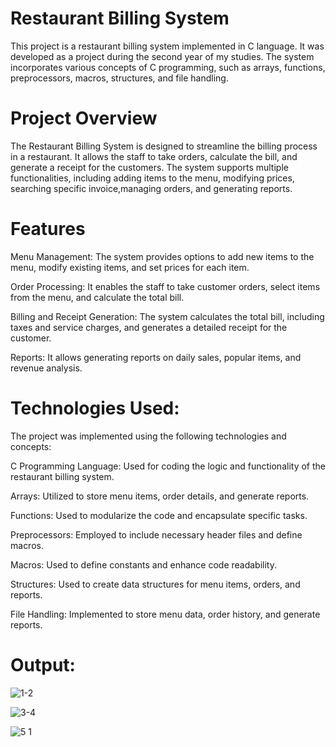 # Restaurant Billing System
This project is a restaurant billing system implemented in C language. It was developed as a project during the second year of my studies. The system incorporates various concepts of C programming, such as arrays, functions, preprocessors, macros, structures, and file handling.

# Project Overview

The Restaurant Billing System is designed to streamline the billing process in a restaurant. It allows the staff to take orders, calculate the bill, and generate a receipt for the customers. The system supports multiple functionalities, including adding items to the menu, modifying prices, searching specific invoice,managing orders, and generating reports.

# Features

Menu Management: The system provides options to add new items to the menu, modify existing items, and set prices for each item.

Order Processing: It enables the staff to take customer orders, select items from the menu, and calculate the total bill.

Billing and Receipt Generation: The system calculates the total bill, including taxes and service charges, and generates a detailed receipt for the customer.

Reports: It allows generating reports on daily sales, popular items, and revenue analysis.

# Technologies Used:

The project was implemented using the following technologies and concepts:

C Programming Language: Used for coding the logic and functionality of the restaurant billing system.

Arrays: Utilized to store menu items, order details, and generate reports.

Functions: Used to modularize the code and encapsulate specific tasks.

Preprocessors: Employed to include necessary header files and define macros.

Macros: Used to define constants and enhance code readability.

Structures: Used to create data structures for menu items, orders, and reports.

File Handling: Implemented to store menu data, order history, and generate reports.

# Output:

![1-2](https://github.com/Apurva-Dumbare/restaurant-billing-system/assets/138021715/e75e15a5-f4e0-4b9d-acb1-13e07f02d2e9)


![3-4](https://github.com/Apurva-Dumbare/restaurant-billing-system/assets/138021715/0d5b2d21-21a6-496c-80c1-1abebe4c01d6)

![5 1](https://github.com/Apurva-Dumbare/restaurant-billing-system/assets/138021715/f5a007c2-42a0-431f-b8fe-770675d2b8db)






















